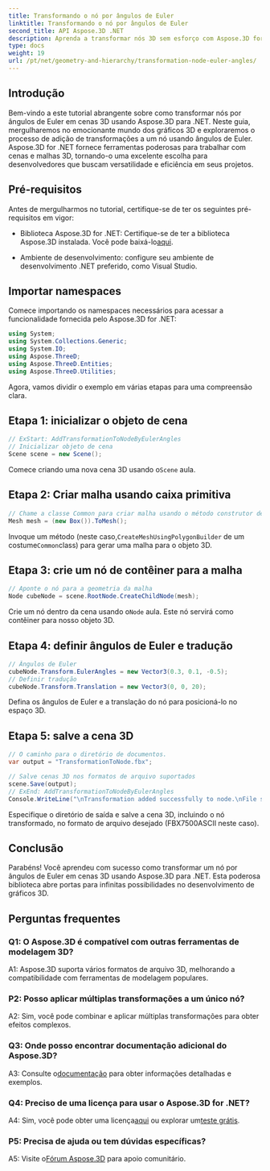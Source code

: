 ```yaml
---
title: Transformando o nó por ângulos de Euler
linktitle: Transformando o nó por ângulos de Euler
second_title: API Aspose.3D .NET
description: Aprenda a transformar nós 3D sem esforço com Aspose.3D for .NET. Siga nosso guia passo a passo para obter resultados impressionantes em seus projetos.
type: docs
weight: 19
url: /pt/net/geometry-and-hierarchy/transformation-node-euler-angles/
---
```

## Introdução

Bem-vindo a este tutorial abrangente sobre como transformar nós por ângulos de Euler em cenas 3D usando Aspose.3D para .NET. Neste guia, mergulharemos no emocionante mundo dos gráficos 3D e exploraremos o processo de adição de transformações a um nó usando ângulos de Euler. Aspose.3D for .NET fornece ferramentas poderosas para trabalhar com cenas e malhas 3D, tornando-o uma excelente escolha para desenvolvedores que buscam versatilidade e eficiência em seus projetos.

## Pré-requisitos

Antes de mergulharmos no tutorial, certifique-se de ter os seguintes pré-requisitos em vigor:

-  Biblioteca Aspose.3D for .NET: Certifique-se de ter a biblioteca Aspose.3D instalada. Você pode baixá-lo[aqui](https://releases.aspose.com/3d/net/).

- Ambiente de desenvolvimento: configure seu ambiente de desenvolvimento .NET preferido, como Visual Studio.

## Importar namespaces

Comece importando os namespaces necessários para acessar a funcionalidade fornecida pelo Aspose.3D for .NET:

```csharp
using System;
using System.Collections.Generic;
using System.IO;
using Aspose.ThreeD;
using Aspose.ThreeD.Entities;
using Aspose.ThreeD.Utilities;
```

Agora, vamos dividir o exemplo em várias etapas para uma compreensão clara.

## Etapa 1: inicializar o objeto de cena

```csharp
// ExStart: AddTransformationToNodeByEulerAngles
// Inicializar objeto de cena
Scene scene = new Scene();
```

 Comece criando uma nova cena 3D usando o`Scene` aula.


## Etapa 2: Criar malha usando caixa primitiva

```csharp
// Chame a classe Common para criar malha usando o método construtor de polígono para definir a instância da malha
Mesh mesh = (new Box()).ToMesh();
```

 Invoque um método (neste caso,`CreateMeshUsingPolygonBuilder` de um costume`Common`class) para gerar uma malha para o objeto 3D.

## Etapa 3: crie um nó de contêiner para a malha

```csharp
// Aponte o nó para a geometria da malha
Node cubeNode = scene.RootNode.CreateChildNode(mesh);
```

 Crie um nó dentro da cena usando o`Node` aula. Este nó servirá como contêiner para nosso objeto 3D.

## Etapa 4: definir ângulos de Euler e tradução

```csharp
// Ângulos de Euler
cubeNode.Transform.EulerAngles = new Vector3(0.3, 0.1, -0.5);            
// Definir tradução
cubeNode.Transform.Translation = new Vector3(0, 0, 20);
```

Defina os ângulos de Euler e a translação do nó para posicioná-lo no espaço 3D.

## Etapa 5: salve a cena 3D

```csharp
// O caminho para o diretório de documentos.
var output = "TransformationToNode.fbx";

// Salve cenas 3D nos formatos de arquivo suportados
scene.Save(output);
// ExEnd: AddTransformationToNodeByEulerAngles
Console.WriteLine("\nTransformation added successfully to node.\nFile saved at " + output);
```

Especifique o diretório de saída e salve a cena 3D, incluindo o nó transformado, no formato de arquivo desejado (FBX7500ASCII neste caso).

## Conclusão

Parabéns! Você aprendeu com sucesso como transformar um nó por ângulos de Euler em cenas 3D usando Aspose.3D para .NET. Esta poderosa biblioteca abre portas para infinitas possibilidades no desenvolvimento de gráficos 3D.

## Perguntas frequentes

### Q1: O Aspose.3D é compatível com outras ferramentas de modelagem 3D?

A1: Aspose.3D suporta vários formatos de arquivo 3D, melhorando a compatibilidade com ferramentas de modelagem populares.

### P2: Posso aplicar múltiplas transformações a um único nó?

A2: Sim, você pode combinar e aplicar múltiplas transformações para obter efeitos complexos.

### Q3: Onde posso encontrar documentação adicional do Aspose.3D?

 A3: Consulte o[documentação](https://reference.aspose.com/3d/net/) para obter informações detalhadas e exemplos.

### Q4: Preciso de uma licença para usar o Aspose.3D for .NET?

 A4: Sim, você pode obter uma licença[aqui](https://purchase.aspose.com/buy) ou explorar um[teste grátis](https://releases.aspose.com/).

### P5: Precisa de ajuda ou tem dúvidas específicas?

 A5: Visite o[Fórum Aspose.3D](https://forum.aspose.com/c/3d/18) para apoio comunitário.